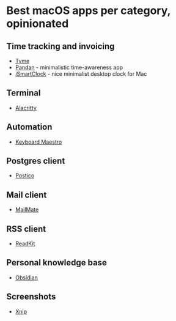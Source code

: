 # Best macOS apps per category, opinionated

## Time tracking and invoicing

- [Tyme](https://www.tyme-app.com/en/)
- [Pandan](https://sindresorhus.com/pandan) - minimalistic time-awareness app
- [iSmartClock](https://apps.apple.com/ua/app/ismartclock/id706803884?mt=12) - nice minimalist desktop clock for Mac

## Terminal

- [Alacritty](https://github.com/alacritty/alacritty)

## Automation

- [Keyboard Maestro](https://www.keyboardmaestro.com/main/)

## Postgres client

- [Postico](https://eggerapps.at/postico/)

## Mail client

- [MailMate](https://freron.com/)

## RSS client

- [ReadKit](https://readkit.app/)

## Personal knowledge base

- [Obsidian](https://obsidian.md/)

## Screenshots

- [Xnip](https://apps.apple.com/us/app/xnip-screenshot-annotation/id1221250572)
